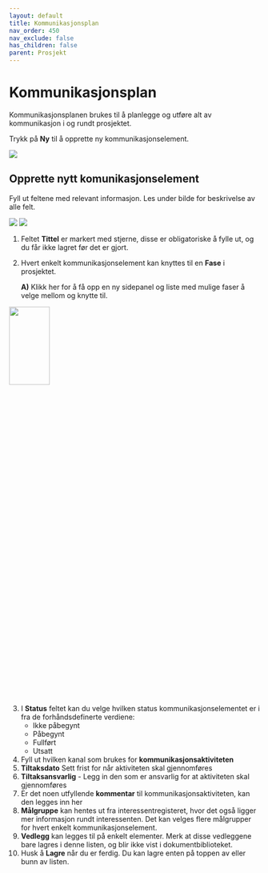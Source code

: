```yaml
---
layout: default
title: Kommunikasjonsplan
nav_order: 450
nav_exclude: false
has_children: false
parent: Prosjekt
---
```


# Kommunikasjonsplan

Kommunikasjonsplanen brukes til å planlegge og utføre alt av kommunikasjon i og rundt prosjektet.

Trykk på **Ny** til å opprette ny kommunikasjonselement. 

![](./media/45-Kommunikasjonsplan.png)


## Opprette nytt komunikasjonselement

Fyll ut feltene med relevant informasjon. Les under bilde for beskrivelse av alle felt.

![](./media/45-Kommunikasjonsplan-NyttElement1.png)
![](./media/45-Kommunikasjonsplan-NyttElement2.png)

1. Feltet **Tittel** er markert med stjerne, disse er obligatoriske å fylle ut, og du får ikke lagret før det er gjort.
2. Hvert enkelt kommunikasjonselement kan knyttes til en **Fase** i prosjektet.
   
     **A)** Klikk her for å få opp en ny sidepanel og liste med mulige faser å velge mellom og knytte til.
   
<img src = "./media/45-Kommunikasjonsplan-Fase.png" width ="40%" height = "20%">


3. I **Status** feltet kan du velge hvilken status kommunikasjonselementet er i fra de forhåndsdefinerte verdiene:
    - Ikke påbegynt
    - Påbegynt
    - Fullført
    - Utsatt
4. Fyll ut hvilken kanal som brukes for **kommunikasjonsaktiviteten**
5. **Tiltaksdato** Sett frist for når aktiviteten skal gjennomføres
6. **Tiltaksansvarlig** - Legg in den som er ansvarlig for at aktiviteten skal gjennomføres
7. Er det noen utfyllende **kommentar** til kommunikasjonsaktiviteten, kan den legges inn her
8. **Målgruppe** kan hentes ut fra interessentregisteret, hvor det også ligger mer informasjon rundt interessenten. Det kan velges flere målgrupper for hvert enkelt kommunikasjonselement.
9. **Vedlegg** kan legges til på enkelt elementer. Merk at disse vedleggene bare lagres i denne listen, og blir ikke vist i dokumentbiblioteket.
10. Husk å **Lagre** når du er ferdig. Du kan lagre enten på toppen av eller bunn av listen.


